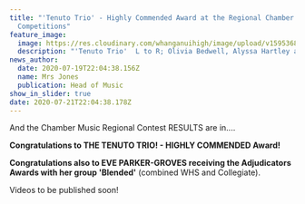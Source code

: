 ```yaml
---
title: "'Tenuto Trio' - Highly Commended Award at the Regional Chamber Music
  Competitions"
feature_image:
  image: https://res.cloudinary.com/whanganuihigh/image/upload/v1595368456/News/108082786_975206122901726_8868118542853816803_n.jpg
  description: "'Tenuto Trio'  L to R; Olivia Bedwell, Alyssa Hartley and Jessie O'Connor."
news_author:
  date: 2020-07-19T22:04:38.156Z
  name: Mrs Jones
  publication: Head of Music
show_in_slider: true
date: 2020-07-21T22:04:38.178Z
---
```

And the Chamber Music Regional Contest RESULTS are in....

**Congratulations to THE TENUTO TRIO! - HIGHLY COMMENDED Award!** 

**Congratulations also to EVE PARKER-GROVES receiving the Adjudicators Awards with her group 'Blended'** (combined WHS and Collegiate).

Videos to be published soon!

